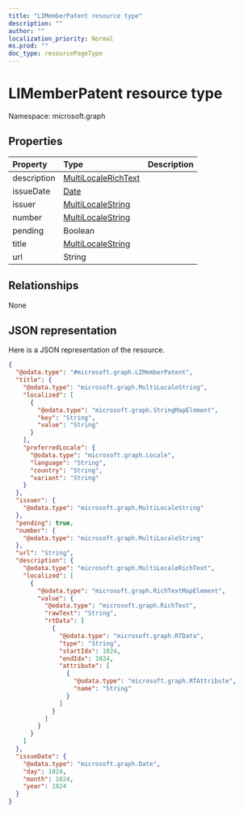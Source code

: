 ```yaml
---
title: "LIMemberPatent resource type"
description: ""
author: ""
localization_priority: Normal
ms.prod: ""
doc_type: resourcePageType
---
```


# LIMemberPatent resource type


Namespace: microsoft.graph



## Properties
|Property|Type|Description|
|:---|:---|:---|
|description|[MultiLocaleRichText](../resources/multilocalerichtext.md)||
|issueDate|[Date](../resources/date.md)||
|issuer|[MultiLocaleString](../resources/multilocalestring.md)||
|number|[MultiLocaleString](../resources/multilocalestring.md)||
|pending|Boolean||
|title|[MultiLocaleString](../resources/multilocalestring.md)||
|url|String||

## Relationships
None

## JSON representation
Here is a JSON representation of the resource.
<!-- {
  "blockType": "resource",
  "@odata.type": "microsoft.graph.LIMemberPatent"
}
-->
``` json
{
  "@odata.type": "#microsoft.graph.LIMemberPatent",
  "title": {
    "@odata.type": "microsoft.graph.MultiLocaleString",
    "localized": [
      {
        "@odata.type": "microsoft.graph.StringMapElement",
        "key": "String",
        "value": "String"
      }
    ],
    "preferredLocale": {
      "@odata.type": "microsoft.graph.Locale",
      "language": "String",
      "country": "String",
      "variant": "String"
    }
  },
  "issuer": {
    "@odata.type": "microsoft.graph.MultiLocaleString"
  },
  "pending": true,
  "number": {
    "@odata.type": "microsoft.graph.MultiLocaleString"
  },
  "url": "String",
  "description": {
    "@odata.type": "microsoft.graph.MultiLocaleRichText",
    "localized": [
      {
        "@odata.type": "microsoft.graph.RichTextMapElement",
        "value": {
          "@odata.type": "microsoft.graph.RichText",
          "rawText": "String",
          "rtData": [
            {
              "@odata.type": "microsoft.graph.RTData",
              "type": "String",
              "startIdx": 1024,
              "endIdx": 1024,
              "attribute": [
                {
                  "@odata.type": "microsoft.graph.RTAttribute",
                  "name": "String"
                }
              ]
            }
          ]
        }
      }
    ]
  },
  "issueDate": {
    "@odata.type": "microsoft.graph.Date",
    "day": 1024,
    "month": 1024,
    "year": 1024
  }
}
```

